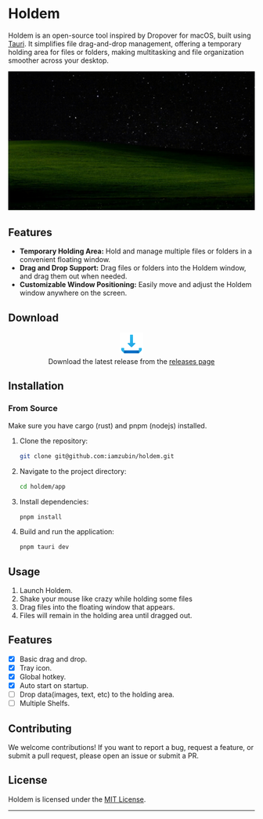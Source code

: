 # Holdem

Holdem is an open-source tool inspired by Dropover for macOS, built using [Tauri](https://tauri.app). It simplifies file drag-and-drop management, offering a temporary holding area for files or folders, making multitasking and file organization smoother across your desktop.

![Holdem](./assets/screen.gif)


## Features

- **Temporary Holding Area:** Hold and manage multiple files or folders in a convenient floating window.
- **Drag and Drop Support:** Drag files or folders into the Holdem window, and drag them out when needed.
- **Customizable Window Positioning:** Easily move and adjust the Holdem window anywhere on the screen.

## Download

<center><a href="https://github.com/iamzubin/holdem/releases"><img src="./assets/icons8-download-48.png"></a></center>
<center>Download the latest release from the <a href="https://github.com/iamzubin/holdem/releases">releases page</a></center>


## Installation

### From Source

Make sure you have cargo (rust) and pnpm (nodejs) installed.

1. Clone the repository:
   ```bash
   git clone git@github.com:iamzubin/holdem.git
   ```
2. Navigate to the project directory:
   ```bash
   cd holdem/app
   ```
3. Install dependencies:
   ```bash
   pnpm install
   ```
4. Build and run the application:
   ```bash
   pnpm tauri dev
   ```

## Usage

1. Launch Holdem.
2. Shake your mouse like crazy while holding some files
3. Drag files into the floating window that appears.
4. Files will remain in the holding area until dragged out.


## Features

- [x] Basic drag and drop.
- [x] Tray icon.
- [x] Global hotkey.
- [x] Auto start on startup.
- [ ] Drop data(images, text, etc) to the holding area.
- [ ] Multiple Shelfs.

## Contributing

We welcome contributions! If you want to report a bug, request a feature, or submit a pull request, please open an issue or submit a PR.

## License

Holdem is licensed under the [MIT License](LICENSE).

---
